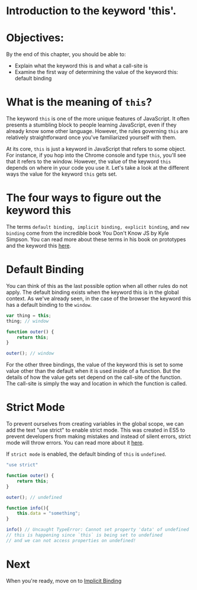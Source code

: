 # Introduction to the keyword 'this'.

# Objectives:

By the end of this chapter, you should be able to:

- Explain what the keyword this is and what a call-site is
- Examine the first way of determining the value of the keyword this: default binding

# What is the meaning of `this`?

The keyword `this` is one of the more unique features of JavaScript. It often presents a stumbling block to people learning JavaScript, even if they already know some other language. However, the rules governing `this` are relatively straightforward once you've familiarized yourself with them.

At its core, `this` is just a keyword in JavaScript that refers to some object. For instance, if you hop into the Chrome console and type `this`, you'll see that it refers to the window. However, the value of the keyword `this` depends on where in your code you use it. Let's take a look at the different ways the value for the keyword `this` gets set.

# The four ways to figure out the keyword this

The terms `default binding, implicit binding, explicit binding`, and `new binding` come from the incredible book You Don't Know JS by Kyle Simpson. You can read more about these terms in his book on prototypes and the keyword this [here](https://github.com/getify/You-Dont-Know-JS/blob/master/this%20%26%20object%20prototypes/ch2.md).

# Default Binding

You can think of this as the last possible option when all other rules do not apply. The default binding exists when the keyword this is in the global context. As we've already seen, in the case of the browser the keyword this has a default binding to the `window`.

```js
var thing = this;
thing; // window

function outer() {
    return this;
}

outer(); // window
```

For the other three bindings, the value of the keyword this is set to some value other than the default when it is used inside of a function. But the details of how the value gets set depend on the call-site of the function. The call-site is simply the way and location in which the function is called.

# Strict Mode

To prevent ourselves from creating variables in the global scope, we can add the text "use strict" to enable strict mode. This was created in ES5 to prevent developers from making mistakes and instead of silent errors, strict mode will throw errors. You can read more about it [here](https://developer.mozilla.org/en-US/docs/Web/JavaScript/Reference/Strict_mode).

If `strict mode` is enabled, the default binding of `this` is `undefined`.

```js
"use strict"

function outer() {
    return this;
}

outer(); // undefined

function info(){
    this.data = "something";
}

info() // Uncaught TypeError: Cannot set property 'data' of undefined
// this is happening since `this` is being set to undefined
// and we can not access properties on undefined!
```

# Next

When you're ready, move on to [Implicit Binding](02-implicit.md)

